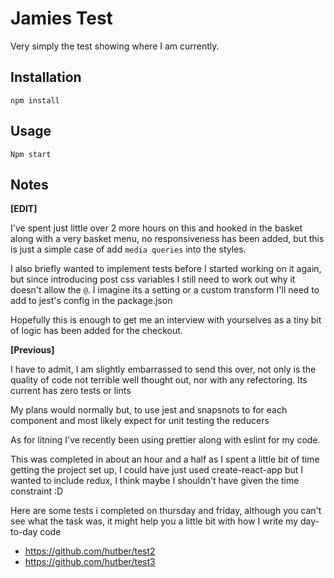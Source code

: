 # Jamies Test
Very simply the test showing where I am currently.

## Installation

```npm install ```

## Usage

```Npm start```

## Notes

**[EDIT]**

I've spent just  little over 2 more hours on this and hooked in the basket along with a very basket menu, no responsiveness has been added, but this is just a simple case of add `media queries` into the styles. 

I also briefly wanted to implement tests before I started working on it again, but since introducing post css variables I still need to work out why it doesn't allow the `@`. I imagine its a setting or a custom transform I'll need to add to jest's config in the package.json

Hopefully this is enough to get me an interview with yourselves as a tiny bit of logic has been added for the checkout.

**[Previous]**

I have to admit, I am slightly embarrassed to send this over, not only is the quality of code not terrible well thought out, nor with any refectoring. Its current has zero tests or lints

My plans would normally but, to use jest and snapsnots to for each component and most likely expect for unit testing the reducers

As for litning I've recently been using prettier along with eslint for my code.

This was completed in about an hour and a half as I spent a little bit of time getting the project set up, I could have just used create-react-app but I wanted to include redux, I think maybe I shouldn't have given the time constraint :D

Here are some tests i completed on thursday and friday, although you can't see what the task was, it might help you a little bit with how I write my day-to-day code
- https://github.com/hutber/test2
- https://github.com/hutber/test3
